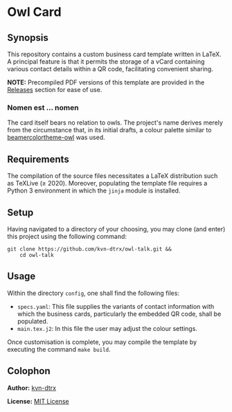 # Owl Card

## Synopsis

This repository contains a custom business card template written in LaTeX. A principal feature is that it permits the storage of a vCard containing various contact details within a QR code, facilitating convenient sharing.

**NOTE:** Precompiled PDF versions of this template are provided in the [Releases](https://github.com/kvn-dtrx/owl-card/releases) section for ease of use.

### Nomen est … nomen

The card itself bears no relation to owls. The project's name derives merely from the circumstance that, in its initial drafts, a colour palette similar to [beamercolortheme-owl](https://github.com/rchurchley/beamercolortheme-owl) was used.

## Requirements

The compilation of the source files necessitates a LaTeX distribution such as TeXLive (≥ 2020). Moreover, populating the template file requires a Python 3 environment in which the `jinja` module is installed.

## Setup

Having navigated to a directory of your choosing, you may clone (and enter) this project using the following command:

``` shell
git clone https://github.com/kvn-dtrx/owl-talk.git &&
    cd owl-talk
```

## Usage

Within the directory `config`, one shall find the following files:

- `specs.yaml`: This file supplies the variants of contact information with which the business cards, particularly the embedded QR code, shall be populated.
- `main.tex.j2`: In this file the user may adjust the colour settings.

Once customisation is complete, you may compile the template by executing the command `make build`.

## Colophon

**Author:** [kvn-dtrx](https://github.com/kvn-dtrx)

**License:** [MIT License](license.txt)
